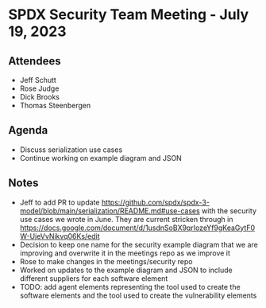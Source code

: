 # SPDX Security Team Meeting - July 19, 2023

## Attendees
* Jeff Schutt
* Rose Judge
* Dick Brooks
* Thomas Steenbergen

## Agenda
* Discuss serialization use cases
* Continue working on example diagram and JSON

## Notes
* Jeff to add PR to update https://github.com/spdx/spdx-3-model/blob/main/serialization/README.md#use-cases with the security use cases we wrote in June. They are current stricken through in https://docs.google.com/document/d/1usdnSoBX9qrIozeYf9gKeaGytF0W-UjeVvNikvq06Ks/edit
* Decision to keep one name for the security example diagram that we are improving and overwrite it in the meetings repo as we improve it
* Rose to make changes in the meetings/security repo
* Worked on updates to the example diagram and JSON to include different suppliers for each software element
* TODO: add agent elements representing the tool used to create the software elements and the tool used to create the vulnerability elements
